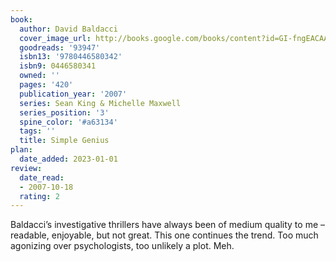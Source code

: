 ```yaml
---
book:
  author: David Baldacci
  cover_image_url: http://books.google.com/books/content?id=GI-fngEACAAJ&printsec=frontcover&img=1&zoom=1&source=gbs_api
  goodreads: '93947'
  isbn13: '9780446580342'
  isbn9: 0446580341
  owned: ''
  pages: '420'
  publication_year: '2007'
  series: Sean King & Michelle Maxwell
  series_position: '3'
  spine_color: '#a63134'
  tags: ''
  title: Simple Genius
plan:
  date_added: 2023-01-01
review:
  date_read:
  - 2007-10-18
  rating: 2
---
```


Baldacci’s investigative thrillers have always been of medium quality to me – readable, enjoyable, but not great. This one continues the trend. Too much agonizing over psychologists, too unlikely a plot. Meh.
